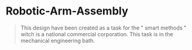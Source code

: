 # Robotic-Arm-Assembly

> This design have been created as a task for the " smart methods " witch is a national commercial corporation. This task is in the mechanical engineering bath.
